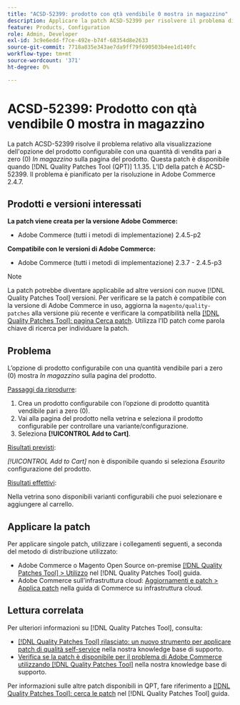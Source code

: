 ```yaml
---
title: "ACSD-52399: prodotto con qtà vendibile 0 mostra in magazzino"
description: Applicare la patch ACSD-52399 per risolvere il problema di Adobe Commerce, in cui l'opzione del prodotto configurabile con qtà vendibile pari a 0 mostra *In magazzino* sulla pagina del prodotto.
feature: Products, Configuration
role: Admin, Developer
exl-id: 3c9e6edd-f7ce-492e-b74f-68354d8e2633
source-git-commit: 7718a835e343ae7da9ff79f690503b4ee1d140fc
workflow-type: tm+mt
source-wordcount: '371'
ht-degree: 0%

---
```


# ACSD-52399: Prodotto con qtà vendibile 0 mostra in magazzino

La patch ACSD-52399 risolve il problema relativo alla visualizzazione dell&#39;opzione del prodotto configurabile con una quantità di vendita pari a zero (0) *In magazzino* sulla pagina del prodotto. Questa patch è disponibile quando [!DNL Quality Patches Tool (QPT)] 1.1.35. L’ID della patch è ACSD-52399. Il problema è pianificato per la risoluzione in Adobe Commerce 2.4.7.

## Prodotti e versioni interessati

**La patch viene creata per la versione Adobe Commerce:**

* Adobe Commerce (tutti i metodi di implementazione) 2.4.5-p2

**Compatibile con le versioni di Adobe Commerce:**

* Adobe Commerce (tutti i metodi di implementazione) 2.3.7 - 2.4.5-p3

>[!NOTE]
>
>La patch potrebbe diventare applicabile ad altre versioni con nuove [!DNL Quality Patches Tool] versioni. Per verificare se la patch è compatibile con la versione di Adobe Commerce in uso, aggiorna la `magento/quality-patches` alla versione più recente e verificare la compatibilità nella [[!DNL Quality Patches Tool]: pagina Cerca patch](https://experienceleague.adobe.com/tools/commerce-quality-patches/index.html). Utilizza l’ID patch come parola chiave di ricerca per individuare la patch.

## Problema

L’opzione di prodotto configurabile con una quantità vendibile pari a zero (0) mostra *In magazzino* sulla pagina del prodotto.

<u>Passaggi da riprodurre</u>:

1. Crea un prodotto configurabile con l’opzione di prodotto quantità vendibile pari a zero (0).
1. Vai alla pagina del prodotto nella vetrina e seleziona il prodotto configurabile per controllare una variante/configurazione.
1. Seleziona **[!UICONTROL Add to Cart]**.

<u>Risultati previsti</u>:

*[!UICONTROL Add to Cart]* non è disponibile quando si seleziona *Esaurito* configurazione del prodotto.

<u>Risultati effettivi</u>:

Nella vetrina sono disponibili varianti configurabili che puoi selezionare e aggiungere al carrello.

## Applicare la patch

Per applicare singole patch, utilizzare i collegamenti seguenti, a seconda del metodo di distribuzione utilizzato:

* Adobe Commerce o Magento Open Source on-premise [[!DNL Quality Patches Tool] > Utilizzo](https://experienceleague.adobe.com/docs/commerce-operations/tools/quality-patches-tool/usage.html) nel [!DNL Quality Patches Tool] guida.
* Adobe Commerce sull’infrastruttura cloud: [Aggiornamenti e patch > Applica patch](https://experienceleague.adobe.com/docs/commerce-cloud-service/user-guide/develop/upgrade/apply-patches.html) nella guida di Commerce su infrastruttura cloud.

## Lettura correlata

Per ulteriori informazioni su [!DNL Quality Patches Tool], consulta:

* [[!DNL Quality Patches Tool] rilasciato: un nuovo strumento per applicare patch di qualità self-service](/help/announcements/adobe-commerce-announcements/magento-quality-patches-released-new-tool-to-self-serve-quality-patches.md) nella nostra knowledge base di supporto.
* [Verifica se la patch è disponibile per il problema di Adobe Commerce utilizzando [!DNL Quality Patches Tool]](/help/support-tools/patches-available-in-qpt-tool/check-patch-for-magento-issue-with-magento-quality-patches.md) nella nostra knowledge base di supporto.

Per informazioni sulle altre patch disponibili in QPT, fare riferimento a [[!DNL Quality Patches Tool]: cerca le patch](https://experienceleague.adobe.com/tools/commerce-quality-patches/index.html) nel [!DNL Quality Patches Tool] guida.

